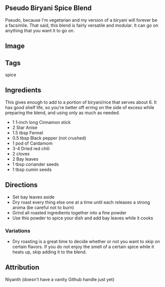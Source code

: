 ## Pseudo Biryani Spice Blend
Pseudo, because I'm vegetarian and my version of a biryani will forever be a facsimile.
That said, this blend is fairly versatile and modular. It can go on anything that you want it to go on.

## Image

## Tags
spice

## Ingredients
This gives enough to add to a portion of biryani/rice that serves about 6.
It has good shelf life, so you're better off erring on the side of excess while preparing the blend, and using only as much as needed.
- 1 1-inch long Cinnamon stick
- 2 Star Anise
- 1.5 tbsp Fennel
- 0.5 tbsp Black pepper (not crushed)
- 1 pod of Cardamom
- 3-4 Dried red chili
- 2 cloves
- 2 Bay leaves
- 1 tbsp coriander seeds
- 1 tbsp cumin seeds

## Directions
- Set bay leaves aside
- Dry roast every thing else one at a time until each releases a strong aroma
(be careful not to burn)
- Grind all roasted ingredients together into a fine powder
- Use this powder to spice your dish and add bay leaves while it cooks

### Variations
- Dry roasting is a great time to decide whether or not you want to skip on certain flavors. If you do not enjoy the smell of a certain spice while it heats up, skip adding it to the blend.

## Attribution
Niyanth (doesn't have a vanity Github handle just yet)
